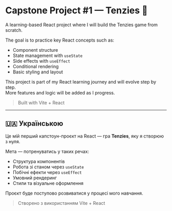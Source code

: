 # Capstone Project #1 — Tenzies 🎲

A learning-based React project where I will build the Tenzies game from scratch.

The goal is to practice key React concepts such as:

- Component structure
- State management with `useState`
- Side effects with `useEffect`
- Conditional rendering
- Basic styling and layout

This project is part of my React learning journey and will evolve step by step.  
More features and logic will be added as I progress.

> Built with Vite + React

---

## 🇺🇦 Українською

Це мій перший капстоун-проєкт на React — гра **Tenzies**, яку я створюю з нуля.

Мета — потренуватись у таких речах:

- Структура компонентів
- Робота зі станом через `useState`
- Побічні ефекти через `useEffect`
- Умовний рендеринг
- Стили та візуальне оформлення

Проєкт буде поступово розвиватися у процесі мого навчання.

> Створено з використанням Vite + React
